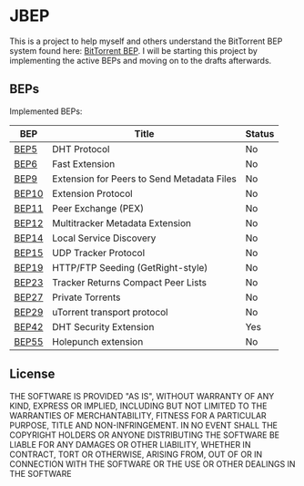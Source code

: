 # JBEP

This is a project to help myself and others understand the BitTorrent BEP system found here: [BitTorrent BEP](http://www.bittorrent.org/beps/bep_0000.html).
I will be starting this project by implementing the active BEPs and moving on to the drafts afterwards.

## BEPs
Implemented BEPs:

| BEP  | Title | Status |
| ------------- | ------------- | ------------- |
| [BEP5](http://www.bittorrent.org/beps/bep_0005.html) | DHT Protocol | No |
| [BEP6](http://www.bittorrent.org/beps/bep_0006.html) | Fast Extension | No |
| [BEP9](http://www.bittorrent.org/beps/bep_0009.html) | Extension for Peers to Send Metadata Files | No |
| [BEP10](http://www.bittorrent.org/beps/bep_0010.html) | Extension Protocol | No |
| [BEP11](http://www.bittorrent.org/beps/bep_0011.html) | Peer Exchange (PEX) | No |
| [BEP12](http://www.bittorrent.org/beps/bep_0012.html) | Multitracker Metadata Extension | No |
| [BEP14](http://www.bittorrent.org/beps/bep_0014.html) | Local Service Discovery | No |
| [BEP15](http://www.bittorrent.org/beps/bep_0015.html) | UDP Tracker Protocol | No |
| [BEP19](http://www.bittorrent.org/beps/bep_0019.html) | HTTP/FTP Seeding (GetRight-style) | No |
| [BEP23](http://www.bittorrent.org/beps/bep_0023.html) | Tracker Returns Compact Peer Lists | No |
| [BEP27](http://www.bittorrent.org/beps/bep_0027.html) | Private Torrents | No |
| [BEP29](http://www.bittorrent.org/beps/bep_0029.html) | uTorrent transport protocol | No |
| [BEP42](http://www.bittorrent.org/beps/bep_0042.html) | DHT Security Extension | Yes |
| [BEP55](http://www.bittorrent.org/beps/bep_0055.html) | Holepunch extension | No |


## License

THE SOFTWARE IS PROVIDED "AS IS", WITHOUT WARRANTY OF ANY KIND, EXPRESS OR IMPLIED, INCLUDING BUT NOT LIMITED TO THE WARRANTIES OF MERCHANTABILITY, FITNESS FOR A PARTICULAR PURPOSE, TITLE AND NON-INFRINGEMENT. IN NO EVENT SHALL THE COPYRIGHT HOLDERS OR ANYONE DISTRIBUTING THE SOFTWARE BE LIABLE FOR ANY DAMAGES OR OTHER LIABILITY, WHETHER IN CONTRACT, TORT OR OTHERWISE, ARISING FROM, OUT OF OR IN CONNECTION WITH THE SOFTWARE OR THE USE OR OTHER DEALINGS IN THE SOFTWARE
